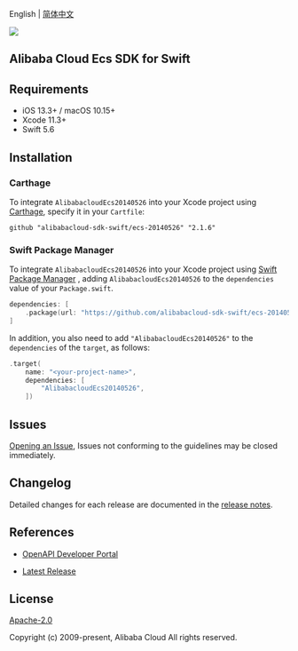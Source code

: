 English | [简体中文](README-CN.md)

![](https://aliyunsdk-pages.alicdn.com/icons/AlibabaCloud.svg)

## Alibaba Cloud Ecs SDK for Swift

## Requirements

- iOS 13.3+ / macOS 10.15+
- Xcode 11.3+
- Swift 5.6

## Installation

### Carthage

To integrate `AlibabacloudEcs20140526` into your Xcode project using [Carthage](https://github.com/Carthage/Carthage), specify it in your `Cartfile`:

```ogdl
github "alibabacloud-sdk-swift/ecs-20140526" "2.1.6"
```

### Swift Package Manager

To integrate `AlibabacloudEcs20140526` into your Xcode project using [Swift Package Manager](https://swift.org/package-manager/) , adding `AlibabacloudEcs20140526` to the `dependencies` value of your `Package.swift`.

```swift
dependencies: [
    .package(url: "https://github.com/alibabacloud-sdk-swift/ecs-20140526.git", from: "2.1.6")
]
```

In addition, you also need to add `"AlibabacloudEcs20140526"` to the `dependencies` of the `target`, as follows:

```swift
.target(
    name: "<your-project-name>",
    dependencies: [
        "AlibabacloudEcs20140526",
    ])
```

## Issues

[Opening an Issue](https://github.com/alibabacloud-sdk-swift/ecs-20140526/issues/new), Issues not conforming to the guidelines may be closed immediately.

## Changelog

Detailed changes for each release are documented in the [release notes](./ChangeLog.txt).

## References

* [OpenAPI Developer Portal](https://next.api.alibabacloud.com/home)
- [Latest Release](https://github.com/alibabacloud-sdk-swift/ecs-20140526)

## License

[Apache-2.0](http://www.apache.org/licenses/LICENSE-2.0)

Copyright (c) 2009-present, Alibaba Cloud All rights reserved.

